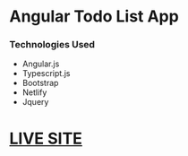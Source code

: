 # Angular Todo List App

<h3>Technologies Used</h3>
<ul>
  <li> Angular.js </li>
  <li> Typescript.js </li>
  <li> Bootstrap </li>
  <li> Netlify  </li>
  <li>Jquery</li>
</ul>

<a href="https://confident-euclid-192a95.netlify.app/"><h1>LIVE SITE</h1></a>
